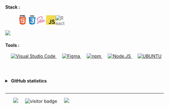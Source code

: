 
<!-- **eitherwiser/eitherwiser** is a ✨ _special_ ✨ repository because its `README.md` (this file) appears on your GitHub profile. -->


#### Stack :

> <img align="left" alt="HTML5" width="30px" src="https://raw.githubusercontent.com/github/explore/80688e429a7d4ef2fca1e82350fe8e3517d3494d/topics/html/html.png" />
> <img align="left" alt="CSS3" width="30px" src="https://raw.githubusercontent.com/github/explore/80688e429a7d4ef2fca1e82350fe8e3517d3494d/topics/css/css.png" />
> <img align="left" alt="Sass" width="30px" src="https://raw.githubusercontent.com/github/explore/80688e429a7d4ef2fca1e82350fe8e3517d3494d/topics/sass/sass.png" />
> <img align="left" alt="JavaScript" width="30px" src="https://raw.githubusercontent.com/github/explore/80688e429a7d4ef2fca1e82350fe8e3517d3494d/topics/javascript/javascript.png" />
> <!--<img align="left" alt="React" width="30px" src="https://raw.githubusercontent.com/github/explore/80688e429a7d4ef2fca1e82350fe8e3517d3494d/topics/react/react.png" />-->
> <img align="left" alt="React" width="30px" src="https://reactjs.org/favicon.ico" />

<br><br>

</a> 
<a gref="https://github.com/DenverCoder1/github-readme-stats" aling="left"> <img height="100" src="https://github-readme-stats.vercel.app/api/top-langs/?username=anuraghazra&hide_title=true&layout=compact&theme=github_dark&hide_border=true" />
</a>


####  Tools : <br> 
<span>&ensp;&ensp;</span>
<a href="https://code.visualstudio.com"> <img alt="Visual Studio Code" width="30px" src="https://code.visualstudio.com/favicon.ico" /> </a>
<span>&ensp;&ensp;</span>
<a href="https://figma.com"> <img aling="left" alt="Figma" width="30" src="https://static.figma.com/app/icon/1/favicon.png" /> </a>
<span>&ensp;&ensp;</span>
<a href="https://www.npmjs.com"> <img aling="left" alt="npm" width="30" src="https://static.npmjs.com/58a19602036db1daee0d7863c94673a4.png" /> </a>
<span>&ensp;&ensp;</span>
<a href="https://nodejs.org"> <img aling="left" alt="Node.JS" width="30" src="https://nodejs.org/static/images/favicons/apple-touch-icon.png" /> </a>
<span>&ensp;&ensp;</span>
<a href="https://ubuntu.com"> <img aling="left" alt="UBUNTU" width="30" src="https://assets.ubuntu.com/v1/49a1a858-favicon-32x32.png" /> </a>
<br><br>


<span>&ensp;</span> <details> <summary><b> &nbsp;GitHub statistics</b></summary>
<a href="https://github.com/ashutosh00710/github-readme-activity-graph" aling="left" >    
 <img height="220" width=640 align="left" src="https://activity-graph.herokuapp.com/graph?username=eitherwiser&hide_border=true&color=808080&bg_color=0D1117&line=403040&hide_title=true&bg_color=0d1117&theme=react-dark" />
</a> 
<a href="https://git.io/streak-stats"  aling="right">
 <img height="220" width=300 src="http://github-readme-streak-stats.herokuapp.com?user=eitherwiser&background=0d1117&theme=github-dark&hide_border=true&date_format=%5BY.%5Dn.j&ring=604040&dates=808080&stroke=131313&fire=E34C46" />
</a> 
<span>&ensp;&ensp;</span>
<a gref="https://github.com/DenverCoder1/github-readme-stats" aling="left"> <img height="100" width=300 src="https://github-readme-stats.vercel.app/api?hide_title=true&hide=stars&username=eitherwiser&show_icons=true&bg_color=0d1117&theme=github_dark&icon_color=366399&hide_border=true" />
</a>
</details>
 
<br>
<hr color="red">
<p aling="right">
<span>&ensp;&ensp;&ensp;</span>
<img src="https://komarev.com/ghpvc/?username=eitherwiser&style=flat&label=Profile%20views&color=gray"><img>
<span>&ensp;&ensp;</span>
<img src="https://visitor-badge.glitch.me/badge?page_id=eitherwiser.eitherwiser&right_color=gray&label=Views" alt="visitor badge"/>
<span>&ensp;&ensp;</span>
<img src="https://badges.pufler.dev/visits/eitherwiser/eitherwiser?color=gray&logo=github" />
</p>

<!-- <a href="https://github.com/techytushar/random-memer"><img src='https://random-memer.herokuapp.com/' title="Meme" alt="Please refresh the page if the meme doesn't show up." height="400"></a> -->







 
<!--
Here are some ideas to get you started:

- 🔭 I’m currently working on ...
- 🌱 I’m currently learning ...
- 👯 I’m looking to collaborate on ...
- 🤔 I’m looking for help with ...
- 💬 Ask me about ...
- 📫 How to reach me: ...
- 😄 Pronouns: ...
- ⚡ Fun fact: ...
-->

